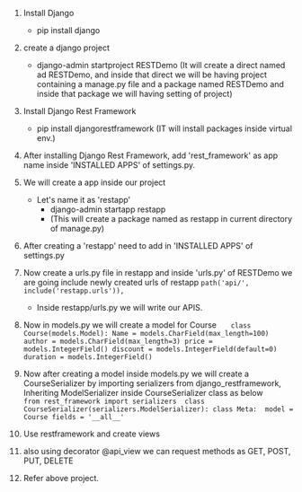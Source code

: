 1) Install Django
    - pip install django

2) create a django project
    - django-admin startproject RESTDemo
      (It will create a direct named ad RESTDemo, and inside that direct we will be having project containing a
      manage.py file and a package named RESTDemo and inside that package we will having setting of project)

3) Install Django Rest Framework
    - pip install djangorestframework
      (IT will install packages inside virtual env.)

4) After installing Django Rest Framework, add 'rest_framework' as app name inside 'INSTALLED APPS' of settings.py.

5) We will create a app inside our project
    - Let's name it as 'restapp'
        - django-admin startapp restapp
        - (This will create a package named as restapp in current directory of manage.py)

6) After creating a 'restapp' need to add in 'INSTALLED APPS' of settings.py

7) Now create a urls.py file in restapp and inside 'urls.py' of RESTDemo we are going include newly created urls of
   restapp
   `path('api/', include('restapp.urls')),`
    - Inside restapp/urls.py we will write our APIS.

8) Now in models.py we will create a model for Course
   `   class Course(models.Model):
   Name = models.CharField(max_length=100)
   author = models.CharField(max_length=3)
   price = models.IntegerField()
   discount = models.IntegerField(default=0)
   duration = models.IntegerField()`

9) Now after creating a model inside models.py we will create a CourseSerializer by importing serializers from
   django_restframework, Inheriting ModelSerializer inside CourseSerializer class as below  
`from rest_framework import serializers 
class CourseSerializer(serializers.ModelSerializer):
   class Meta: 
   model = Course fields = '__all__'`

10) Use restframework and create views 
11) also using decorator @api_view we can request methods as GET, POST, PUT, DELETE  
12) Refer above project.
   
    
